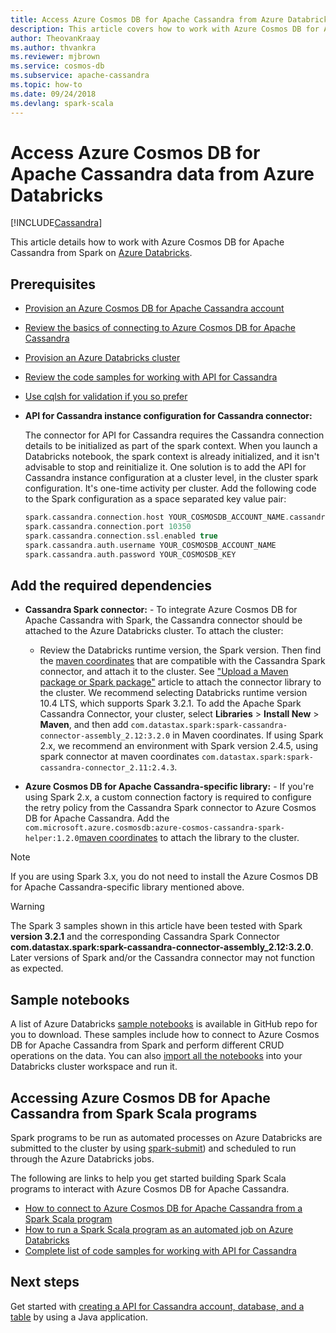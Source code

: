 ```yaml
---
title: Access Azure Cosmos DB for Apache Cassandra from Azure Databricks
description: This article covers how to work with Azure Cosmos DB for Apache Cassandra from Azure Databricks.
author: TheovanKraay
ms.author: thvankra
ms.reviewer: mjbrown
ms.service: cosmos-db
ms.subservice: apache-cassandra
ms.topic: how-to
ms.date: 09/24/2018
ms.devlang: spark-scala
---
```


# Access Azure Cosmos DB for Apache Cassandra data from Azure Databricks
[!INCLUDE[Cassandra](../includes/appliesto-cassandra.md)]

This article details how to work with Azure Cosmos DB for Apache Cassandra from Spark on [Azure Databricks](/azure/databricks/scenarios/what-is-azure-databricks).

## Prerequisites

* [Provision an Azure Cosmos DB for Apache Cassandra account](manage-data-dotnet.md#create-a-database-account)

* [Review the basics of connecting to Azure Cosmos DB for Apache Cassandra](connect-spark-configuration.md)

* [Provision an Azure Databricks cluster](/azure/databricks/scenarios/quickstart-create-databricks-workspace-portal)

* [Review the code samples for working with API for Cassandra](connect-spark-configuration.md#next-steps)

* [Use cqlsh for validation if you so prefer](connect-spark-configuration.md#connecting-to-azure-cosmos-db-cassandra-api-from-spark)

* **API for Cassandra instance configuration for Cassandra connector:**

  The connector for API for Cassandra requires the Cassandra connection details to be initialized as part of the spark context. When you launch a Databricks notebook, the spark context is already initialized, and it isn't advisable to stop and reinitialize it. One solution is to add the API for Cassandra instance configuration at a cluster level, in the cluster spark configuration. It's one-time activity per cluster. Add the following code to the Spark configuration as a space separated key value pair:
 
  ```scala
  spark.cassandra.connection.host YOUR_COSMOSDB_ACCOUNT_NAME.cassandra.cosmosdb.azure.com
  spark.cassandra.connection.port 10350
  spark.cassandra.connection.ssl.enabled true
  spark.cassandra.auth.username YOUR_COSMOSDB_ACCOUNT_NAME
  spark.cassandra.auth.password YOUR_COSMOSDB_KEY
  ```

## Add the required dependencies

* **Cassandra Spark connector:** - To integrate Azure Cosmos DB for Apache Cassandra with Spark, the Cassandra connector should be attached to the Azure Databricks cluster. To attach the cluster:

  * Review the Databricks runtime version, the Spark version. Then find the [maven coordinates](https://mvnrepository.com/artifact/com.datastax.spark/spark-cassandra-connector-assembly) that are compatible with the Cassandra Spark connector, and attach it to the cluster. See ["Upload a Maven package or Spark package"](/azure/databricks/libraries/) article to attach the connector library to the cluster. We recommend selecting Databricks runtime version 10.4 LTS, which supports Spark 3.2.1. To add the Apache Spark Cassandra Connector, your cluster, select **Libraries** > **Install New** > **Maven**, and then add `com.datastax.spark:spark-cassandra-connector-assembly_2.12:3.2.0` in Maven coordinates. If using Spark 2.x, we recommend an environment with Spark version 2.4.5, using spark connector at maven coordinates `com.datastax.spark:spark-cassandra-connector_2.11:2.4.3`.

* **Azure Cosmos DB for Apache Cassandra-specific library:** - If you're using Spark 2.x, a custom connection factory is required to configure the retry policy from the Cassandra Spark connector to Azure Cosmos DB for Apache Cassandra. Add the `com.microsoft.azure.cosmosdb:azure-cosmos-cassandra-spark-helper:1.2.0`[maven coordinates](https://search.maven.org/artifact/com.microsoft.azure.cosmosdb/azure-cosmos-cassandra-spark-helper/1.2.0/jar) to attach the library to the cluster.

> [!NOTE]
> If you are using Spark 3.x, you do not need to install the Azure Cosmos DB for Apache Cassandra-specific library mentioned above.

> [!WARNING]
> The Spark 3 samples shown in this article have been tested with Spark **version 3.2.1** and the corresponding Cassandra Spark Connector **com.datastax.spark:spark-cassandra-connector-assembly_2.12:3.2.0**. Later versions of Spark and/or the Cassandra connector may not function as expected.

## Sample notebooks

A list of Azure Databricks [sample notebooks](https://github.com/Azure-Samples/azure-cosmos-db-cassandra-api-spark-notebooks-databricks/tree/main/notebooks/scala) is available in GitHub repo for you to download. These samples include how to connect to Azure Cosmos DB for Apache Cassandra from Spark and perform different CRUD operations on the data. You can also [import all the notebooks](https://github.com/Azure-Samples/azure-cosmos-db-cassandra-api-spark-notebooks-databricks/tree/main/dbc) into your Databricks cluster workspace and run it. 

## Accessing Azure Cosmos DB for Apache Cassandra from Spark Scala programs

Spark programs to be run as automated processes on Azure Databricks are submitted to the cluster by using [spark-submit](https://spark.apache.org/docs/latest/submitting-applications.html)) and scheduled to run through the Azure Databricks jobs.

The following are links to help you get started building Spark Scala programs to interact with Azure Cosmos DB for Apache Cassandra.
* [How to connect to Azure Cosmos DB for Apache Cassandra from a Spark Scala program](https://github.com/Azure-Samples/azure-cosmos-db-cassandra-api-spark-connector-sample/blob/main/src/main/scala/com/microsoft/azure/cosmosdb/cassandra/SampleCosmosDBApp.scala)
* [How to run a Spark Scala program as an automated job on Azure Databricks](/azure/databricks/jobs)
* [Complete list of code samples for working with API for Cassandra](connect-spark-configuration.md#next-steps)

## Next steps

Get started with [creating a API for Cassandra account, database, and a table](create-account-java.md) by using a Java application.
